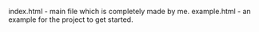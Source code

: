 index.html - main file which is completely made by me.
example.html - an example for the project to get started.
